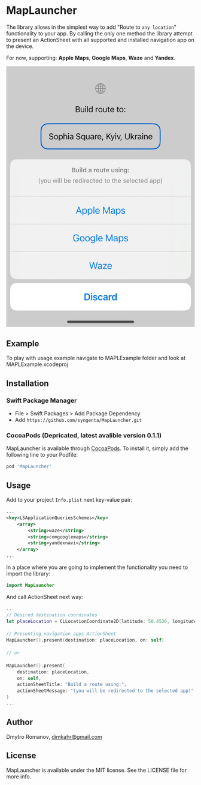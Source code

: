 # MapLauncher

The library allows in the simplest way to add "Route to `any location`" functionality to your app. By calling the only one method the library attempt to present an ActionSheet with all supported and installed navigation app on the device.

For now, supporting: **Apple Maps**, **Google Maps**, **Waze** and **Yandex**.

![Map Launcher example screenshot](/MAPLExample/MAPLExample.jpg)

## Example

To play with usage example navigate to MAPLExample folder and look at MAPLExample.xcodeproj 

## Installation

### Swift Package Manager

- File > Swift Packages > Add Package Dependency
- Add `https://github.com/syngenta/MapLauncher.git`

### CocoaPods **(Depricated, latest avalible version 0.1.1)**

MapLauncher is available through [CocoaPods](https://cocoapods.org). To install
it, simply add the following line to your Podfile:

```ruby
pod 'MapLauncher'
```


## Usage 

Add to your project `Info.plist` next key-value pair:

```xml
...
<key>LSApplicationQueriesSchemes</key>
	<array>
		<string>waze</string>
		<string>comgooglemaps</string>
		<string>yandexnavi</string>
	</array>
...
```

In a place where you are going to implement the functionality you need to import the library:

```swift
import MapLauncher
```


And call ActionSheet next way:

```swift
...
// Desired destination coordinates
let placeLocation = CLLocationCoordinate2D(latitude: 50.4536, longitude: 30.5164)

// Presenting navigation apps ActionSheet
MapLauncher().present(destination: placeLocation, on: self)

// or 

MapLauncher().present(
	destination: placeLocation, 
	on: self,
    actionSheetTitle: "Build a route using:",
    actionSheetMessage: "(you will be redirected to the selected app)"
)
...
```


## Author

Dmytro Romanov, dimkahr@gmail.com

## License

MapLauncher is available under the MIT license. See the LICENSE file for more info.
